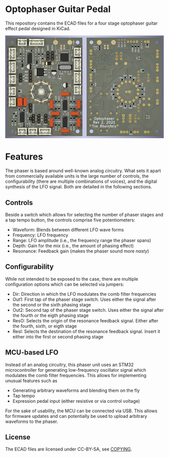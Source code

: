 # Optophaser Guitar Pedal

This repository contains the ECAD files for a four stage optophaser guitar effect pedal designed in KiCad.

![Render view of the PCB](images/render.jpg)


# Features

The phaser is based around well-known analog circuitry. What sets it apart from commercially available units is the large number of controls, the configurability (there are multiple combinations of voices), and the digital synthesis of the LFO signal. Both are detailed in the following sections.


## Controls

Beside a switch which allows for selecting the number of phaser stages and a tap tempo button, the controls comprise five potentiometers:

- Waveform: Blends between different LFO wave forms
- Frequency: LFO frequency
- Range: LFO amplitude (i.e., the frequency range the phaser spans)
- Depth: Gain for the mix (i.e., the amount of phasing effect)
- Resonance: Feedback gain (makes the phaser sound more *nasty*)


## Configurability

While not intended to be exposed to the case, there are multiple configuration options which can be selected via jumpers:

- Dir: Direction in which the LFO modulates the comb filter frequencies
- Out1: First tap of the phaser stage switch. Uses either the signal after the second or the sixth phasing stage
- Out2: Second tap of the phaser stage switch. Uses either the signal after the fourth or the eigth phasing stage
- ResO: Selects the origin of the resonance feedback signal. Either after the fourth, sixth, or eigth stage
- ResI: Selects the destination of the resonance feedback signal. Insert it either into the first or second phasing stage


## MCU-based LFO

Instead of an analog circuitry, this phaser unit uses an STM32 microcontroller for generating low-frequency oscillator signal which modulates the comb filter frequencies. This allows for implementing unusual features such as

- Generating arbitrary waveforms and blending them on the fly
- Tap tempo
- Expression pedal input (either resistive or via control voltage)

For the sake of usability, the MCU can be connected via USB. This allows for firmware updates and can potentially be used to upload arbitrary waveforms to the phaser.


## License

The ECAD files are licensed under CC-BY-SA, see [COPYING](COPYING).
